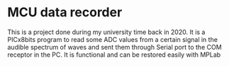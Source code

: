 # MCU data recorder

This is a project done during my university time back in 2020. It is a PICx8bits program to read some ADC values from a certain signal in the audible spectrum of waves and sent them through Serial port to the COM receptor in the PC. It is functional and can be restored easily with MPLab
